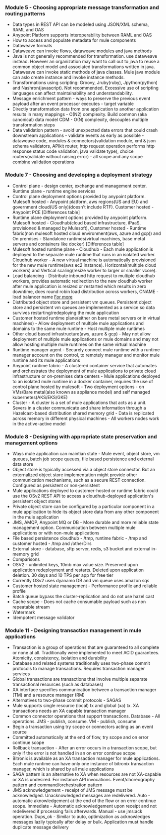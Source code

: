### Module 5 - Choosing appropriate message transformation and routing patterns
 - Data types in REST API can be modeled using JSON/XML schema, RAML and OAS
 - Anypoint Platform supports interoperability between RAML and OAS
 - How to access and populate metadata for mule components
 - Dataweave formats
 - Dataweave can invoke flows, dataweave modules and java methods
 - Java is not generally recommended for transformation. use dataweave instead. However an organization may want to call out to java to reuse a common object model and associated transformations written in java. Dataweave can invoke static methods of java classes. Mule java module can aslo create instance and invoke instance methods.
 - Transformations using scripting: Groovy, Jruby(ruby), Jpython(python) and Nashron(javascript). Not recommended. Excessive use of scripting languages can affect maintainability and understandability.
 - Message enrichment pattern - ways to preserve the previous event payload after an event processor executes - target variable
 - Directly transformation data from one application to another application results in many mappings - O(N2) complexity. Build common (aka canonical) data model CDM - O(N) complexity, decouples multiple transformation steps
 - Data validation pattern - avoid unexpected data errors that could crash downstream applications - validate events as early as possible - dataweave code, modules & connectors(validation module, xml & json schema validators, APIkit router, http request operation performs http response status code validation, java validate type), choice routers(validate without raising error) - all scope and any scope combine validation operations

### Module 7 - Choosing and developing a deployment strategy
 - Control plane - design center, exchange and management center. Runtime plane - runtime engine services
 - Control plane deployment options provided by anypoint platform. Mulesoft hosted - Anypoint platform, aws regions(US and EU) and government cloud(US only)(doesn't include RTF). Customer hosted - Anypoint PCE [Differences table]
 - Runtime plane deployment options provided by anypoint platform. Mulesoft hosted - Cloudhub(cloud based infrastructure, iPaaS, provisioned & managed by Mulesoft), Customer hosted - Runtime fabric(non mulesoft hosted cloud environment(aws, azure and gcp)) and On premises - Standalone runtimes(virtual machines, base metal servers and containers like docker) [Differences table]
 - Mulesoft hosted runtime plane - Cloudhub - Each mule application is deployed to the separate mule runtime that runs in an isolated worker. Cloudhub worker - A new virtual machine is automatically provisioned for the new mule runtime(aws ec2 instance). Horizontal(multiple cloud workers) and Vertical scaling(resize worker to larger or smaller vcore).
 - Load balancing - Distribute inbound http request to multiple cloudhub workers, provides automatic redirection to the new cloudhub worker after mule application is resized or restarted which results in zero downtime, does round robin load distribution across workers, CNAME - load balancer name [For more](https://docs.mulesoft.com/runtime-manager/cloudhub-networking-guide)
 - Distributed object store and persistent vm queues. Persistent object store and persistent vm queues are implemented as a service so data survives restarting/redeploying the mule application
 - Customer hosted runtime plane(either on bare metal servers or in virtual machines) - Allow deployment of multiple mule applications and domains to the same mule runtime - Host multiple mule runtimes
 - Other cloud based infrastructure(aws, azure & gcp) - May not allow deployment of multiple mule applications or mule domains and may not allow hosting multiple mule runtimes on the same virtual machine
 - Runtime manager agent - Securely connect mule runtime with a runtime manager account on the control, to remotely manager and monitor mule runtime and its mule applications
 - Anypoint runtime fabric - A clustered container service that automates and orchestrates the deployment of mule applications to private cloud infrastructure or on-premises data centers - Mule applications deployed to an isolated mule runtime in a docker container, requires the use of control plane hosted by mulesoft - Two deployment options - on VMs/Bare metal(also known as appliance model) and self managed kubernetes(AKS/EKS/GKE)
 - Cluster - A cluster is a set of mule applications that acts as a unit. Severs in a cluster communicate and share information through a Hazelcast-based distribution shared memory grid - Data is replicated across memory in different physical machines - All workers nodes work in the active-active model

### Module 8 - Designing with appropriate state preservation and management options
 - Ways mule application can maintian state - Mule event, object store, vm queues, batch job scope queues, file based persistence and external data store
 - Object store is typically accessed via a object store connector. But an externalized object store implementation might provide other communication mechanisms, such as a secure REST connection. Configured as persistent or non-persistent
 - Mule applications deployed to customer-hosted or runtime fabric could use the OSv2 REST API to access a cloudhub-deployed application's persistent object stores
 - Private object store can be configured by a particular component in a mule application to hide its object store data from any other component in the mule application
 - JMS, AMQP, Anypoint MQ or DB - More durable and more reliable state management option. Communication between multiple mule applications or with non-mule applications
 -  File based persistence cloudhub - /tmp, runtime fabric - /tmp and customer hosted - /tmp and /otherDirs
 -  External store - database, sftp server, redis, s3 bucket and external in-memory grid
 -  Comparisons
 -  OSV2 - unlimited keys, 10mb max value size. Preserved upon application redeployment and restarts. Deleted upon application deletion. 30 days and 10 TPS per app for free tier
 -  Currently OSv2 uses dyanamo DB and vm queue uses amazon sqs
 -  Customer hosted state management - Performance profile and reliable profile
 -  Batch queue bypass the cluster-replication and do not use hazel cast
 -  Cache scope - Does not cache consumable payload such as non repeatable stream
 -  Watermark
 -  Idempotent message validator

### Module 11 - Designing transaction management in mule applications
 - Transaction is a group of operations that are guaranteed to all complete or none at all. Traditionally were implemented to meet ACID guarantees. Atomicity, consistency, isolation and durability
 - Database and related systems traditionally uses two-phase commit protocols to manage transactions. Requires transaction manager services
 - Global transactions are transactions that involve multiple separate transactional resources (such as databases)
 - XA interface specifies communication between a transaction manager (TM) and a resource manager (RM)
 - Alternatives to two-phase commit protocols - SAGAS
 - Mule supports single resource (local) tx and global (xa) tx. XA transactions needs an XA capable transaction manager
 - Common connector operations that support transactions. Database - All operations. JMS - publish, consume. VM - publish, consume
 - Begin a transaction using try scope or connectors acting as an event source
 - Committed automatically at the end of flow, try scope and on error continue scope
 - Rollback transaction - After an error occurs in a transaction scope, but only if the error is not handled in an on error continue scope
 - Bitronix is available as an XA transaction manager for mule applications. Each mule runtime can have only one instance of bitronix transaction manager, which is shared by all mule applications
 - SAGA pattern is an alternative to XA when resources are not XA-capable or XA is undesired. For instance API invocations. Event/choreography pattern and command/orchestration pattern
 - JMS acknowledgement - receipt of JMS message must be acknowledged. Unacknowledged messages are redelivered. Auto - automatic aknowledgement at the end of the flow or on error continue scope. Immediate - Automatic acknowledgement upon receipt and not redelivered if processing fails afterwards. Manual - use jms:ack operation. Dups_ok - Similar to auto, optimization as acknowledges messages lazily typically after delay or bulk. Application must handle duplicate message delivery
